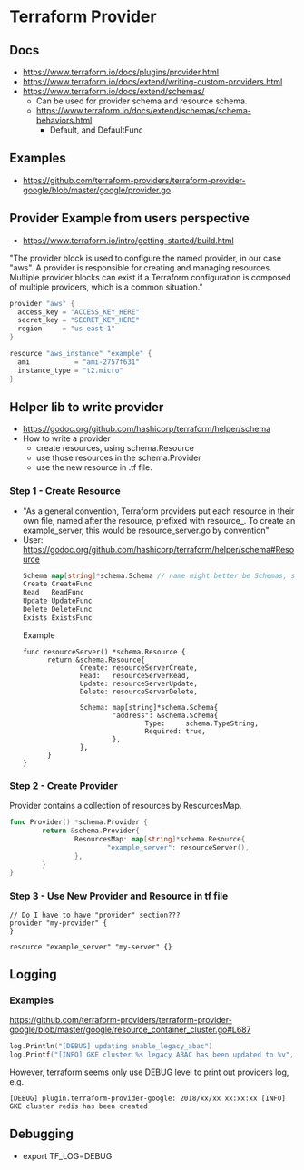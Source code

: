 # Terraform Provider

## Docs
* https://www.terraform.io/docs/plugins/provider.html
* https://www.terraform.io/docs/extend/writing-custom-providers.html
* https://www.terraform.io/docs/extend/schemas/
  * Can be used for provider schema and resource schema. 
  * https://www.terraform.io/docs/extend/schemas/schema-behaviors.html
    * Default, and DefaultFunc
## Examples
* https://github.com/terraform-providers/terraform-provider-google/blob/master/google/provider.go

## Provider Example from users perspective
* https://www.terraform.io/intro/getting-started/build.html

"The provider block is used to configure the named provider, in our case "aws". A provider is responsible for creating and managing resources. Multiple provider blocks can exist if a Terraform configuration is composed of multiple providers, which is a common situation."
```go
provider "aws" {
  access_key = "ACCESS_KEY_HERE"
  secret_key = "SECRET_KEY_HERE"
  region     = "us-east-1"
}

resource "aws_instance" "example" {
  ami           = "ami-2757f631"
  instance_type = "t2.micro"
}
```

## Helper lib to write provider
* https://godoc.org/github.com/hashicorp/terraform/helper/schema
* How to write a provider
  * create resources, using schema.Resource
  * use those resources in the schema.Provider
  * use the new resource in .tf file.

### Step 1 - Create Resource
* "As a general convention, Terraform providers put each resource in their own file, 
named after the resource, prefixed with resource_. To create an example_server, 
this would be resource_server.go by convention"
* User: https://godoc.org/github.com/hashicorp/terraform/helper/schema#Resource
  ```go
  Schema map[string]*schema.Schema // name might better be Schemas, since it is actually a collection of Schemas
  Create CreateFunc
  Read   ReadFunc
  Update UpdateFunc
  Delete DeleteFunc
  Exists ExistsFunc
  ```
  Example
  ```
  func resourceServer() *schema.Resource {
        return &schema.Resource{
                Create: resourceServerCreate,
                Read:   resourceServerRead,
                Update: resourceServerUpdate,
                Delete: resourceServerDelete,

                Schema: map[string]*schema.Schema{
                        "address": &schema.Schema{
                                Type:     schema.TypeString,
                                Required: true,
                        },
                },
        }
  }
  ```

### Step 2 - Create Provider
Provider contains a collection of resources by ResourcesMap.
```go
func Provider() *schema.Provider {
        return &schema.Provider{
                ResourcesMap: map[string]*schema.Resource{
                        "example_server": resourceServer(),
                },
        }
}
```


### Step 3 - Use New Provider and Resource in tf file
```
// Do I have to have "provider" section???
provider "my-provider" {
}

resource "example_server" "my-server" {}
```

## Logging
### Examples
https://github.com/terraform-providers/terraform-provider-google/blob/master/google/resource_container_cluster.go#L687
```go
log.Println("[DEBUG] updating enable_legacy_abac")
log.Printf("[INFO] GKE cluster %s legacy ABAC has been updated to %v", d.Id(), enabled)
```

However, terraform seems only use DEBUG level to print out providers log, e.g.
```
[DEBUG] plugin.terraform-provider-google: 2018/xx/xx xx:xx:xx [INFO] GKE cluster redis has been created
```

## Debugging
* export TF_LOG=DEBUG
